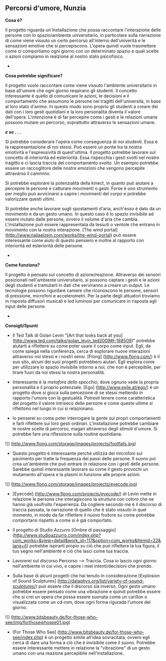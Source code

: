 ## Percorsi d'umore, Nunzia



**Cosa è?**

Il progetto riguarda un'installazione che possa raccontare l'interazione delle persone con lo spazio/ambiente universitario, in particolare sulla narrazione di come viene vissuto un certo percorso all'interno dell'univerità e le sensazioni emotive che si percepiscono. L'opera quindi vuole trasmettere come ci comportiamo ogni giorno con un determinato spazio e quali scelte o azioni compiamo in realzione al nostro stato psicofisico.




-





**Cosa potrebbe significare?**

Il progetto vuole raccontare come viene vissuto l'ambiente universitario in base all'umore che ogni giorno respirano gli studenti. Il concetto interessante è quello di comunicare le azioni, le decisioni e il comportamento che assumono le persone nei tragitti dell'università, in base al loro stato d'animo. In questo modo sono proprio gli studenti a creare dei dati con i loro gesti quotidiani e la loro personalità diventa il valore dell'opera. L'intenzione è di far percepire come i gesti e le relazioni umane possono mutare un percorso, soprattutto attraverso le sensazioni umane. 

***e se . . .***

Si potrebbe considerare l'opera come conseguenza di noi studenti. Essa è la rappresentazione di noi stessi. Può essere un ponte tra la nostra emotività e l'espressività di quest'ultima. Il progetto potrebbe lavorare sul concetto di interiorità ed esteriorità. Essa rispecchia i gesti svolti nel nostro tragitto e ci lascia traccia del comportamento svolto. Un esempio potrebbe essere un raccoglitore delle nostre emozioni che vengono percepite attravarso il cammino.

Si potrebbe esplorare la potenzialità della kinect, in quanto può aiutare a percepire le persone e catturare movimenti o gesti. Forse è uno strumento per meglio può avvicinarsi a capire i movimenti del corpo e potrebbe valorizzare questi ultimi.

Si potrebbe anche lavorare sugli spostamenti d'aria, anch'esso è dato da un movimento e da un gesto umano. In questo caso è lo spazio invisibile ad essere mutato dalle persone, ovvero il volume d'aria che cambia. L'installazione può essere rappresentata da tessuti o ventole che entrano in movimento con la nostra interazione.
[The wind portal] (http://www.najlaelzein.com/works/the-wind-portal) può essere interessante come aiuto di questo pensiero e inoltre al rapporto con interiorità ed esteriorità delle persone.

-

**Come funziona?**

Il progetto è pensato sul concetto di azione/reazione. Attraverso dei sensori posizionati nell'ambiente universitario, si possono captare i gesti e le azioni degli studenti e tramutarli in dati che serviranno a creare un output. Le tecnologie possono rigurdare camere che riconoscono le persone, sensori di pressione, microfoni e accelerometri. Per la parte degli attuatori troviamo in risposta diffusori musicali e led luminosi per comunicare in risposta agli input delle persone.


-

**Consigli/Spunti**


- Il Ted Talk di Golan Levin "[Art that looks back at you] (http://www.ted.com/talks/golan_levin_ted2009#t-188509)" potrebbe aiutarti a riflettere su come poter usare il corpo come input. Egli, da come spiega nella conferenza, cerca di esplorare nuove interazioni attraverso noi stessi e i nostri sensi. [Flong] (http://www.flong.com/) è il suo sito, alcuni dei suoi progetti potrebbero aiutari. Egli esplora come per utilizzare lo spazio invisibile intorno a noi, che non è percepibile, per tirare fuori da noi stessi la nostra personalità. 

- Interessante è la *metafora dello specchio*, dove ognuno vede la propria personalità e il proprio potenziale. [Ego] (http://www.exile.at/ego/) è un progetto dove si gioca sulla percezione di se stessi mettendo in rapporto l'umore con la gestualità. Potresti tenere come caratteristica del progetto il valore intriseco delle persone e come queste ultime si riflettono nel luogo in cui si relazionano.

- Io penserei su come poter interrogare la gente sui propri comportamenti e farli riflettere sui loro gesti ordinari. L'installazione potrebbe cambiare le nostre scelte di percorso, magari attraverso degli stimoli d'umore. Si potrebbe fare una riflessione sulla routine quotidiana. 

![] (http://www.flong.com/storage/images/projects/footfalls.jpg) 
- Questo progetto è interessante perché utilizza dei microfoni sul pavimento per tratte la frequenza dei passi delle persone. Il suono poi crea un'ambiente che può entrare in relazione con i gesti delle persone. Sarebbe quindi interessante lavorare su come il gesto provochi un mutamento all'opera e la plasmi in funzione alle proprie azioni. 

![] (http://www.flong.com/storage/images/projects/eyecode.jpg) 
- [Eyecode] (http://www.flong.com/projects/eyecode/) di Levin mette in relazione le persone che interagiscono la struttura con coloro che ne hanno già usufruito l'esperienza. Da cogliere secondo me è il discorso di traccia passata, la narrazione di quello che è stato vissuto in quel momento, in modo da far riflettere il nuovo fruitore su come potrebbe comportarsi rispetto a come si è già comportato. 

- Il progetto di Studio Azzurro [Ombre di passaggio] (http://www.studioazzurro.com/index.php?com_works=&view=detail&work_id=117&option=com_works&Itemid=22&lang=it) potrebbe ispirarti propio su ciò che può riflettere la tua figura, il tuo segno nell'ambiente e ciò che lasci come tua traccia.

- Lavorerei sul discorso Percorso --> Traccia. Cosa io lascio ogni giorno nell'ambiente in cui vivo, e capire i miei intenti/decisioni che prendo.

- Sulla base di alcuni progetti che hai tenuto in considerazione [Explosion of Sound Sculptures] (http://dataphys.org/list/variety-of-sound-sculptures/) può essere che il discorso sia inverso. Ogni gesto umano potrebbe essere pensato come una vibrazione e quindi potrebbe essere che si crei un opera che possa essere suonata come un carillon o visualizzata come un cd-rom, dove ogni forma rigurada l'umore del giorno.

![] (http://www.bitsbeauty.de/for-those-who-see/img/forthosewhosee01.jpg)
- [For Those Who See] (http://www.bitsbeauty.de/for-those-who-see/index.php) è un progetto simile all'idea sovracitata, ovvero egli cerca di dare una forma a ciò che è invisibile come il suono. Potrebbe essere interessante mettere in relazione la "vibrazione" di un gesto umano con una reazione percepibile nell'installazione.
